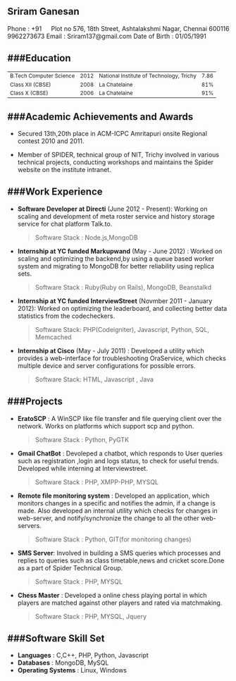 Sriram Ganesan
--------------
<div style="float:right;align:right">
Plot no 576, 18th Street,  
Ashtalakshmi Nagar,  
Chennai 600116  
</div>
Phone         : +91 9962273673  
Email         : Sriram137@gmail.com  
Date of Birth : 01/05/1991  

###Education
------------
<table style="font-size:12px">
    <tr>
        <td>B.Tech Computer Science</td>
        <td>2012 </td>
        <td>National Institute of Technology, Trichy</td>
        <td>7.86</td>
    </tr>
    <tr>
        <td>Class XII (CBSE)</td>
        <td>2008 </td>
        <td>La Chatelaine</td>
        <td> 81%</td>
    </tr>
    <tr>
        <td>Class X   (CBSE)</td>
        <td> 2006 </td>
        <td>La Chatelaine</td>
        <td> 91% </td>
    </tr>
</table>

###Academic Achievements and Awards
-----------------------------------
* Secured 13th,20th place in ACM-ICPC Amritapuri onsite Regional contest 2010
  and 2011.

* Member of SPIDER, technical group of NIT, Trichy involved in various technical projects, conducting workshops and maintains the Spider website on the institute intranet.

###Work Experience
------------------
* **Software Developer at Directi** (June 2012 - Present): Working on scaling and development of meta roster service and history storage service for chat platform Talk.to.  

    > Software Stack   : Node.js,MongoDB

* **Internship at YC funded Markupwand** (May - June 2012) : Worked on scaling and optimizing the backend,by using a queue based worker system and migrating to MongoDB for better reliability using replica sets.  

    > Software Stack   : Ruby(Ruby on Rails), MongoDB, Beanstalkd

* **Internship at YC funded InterviewStreet** (Novmber 2011 - January 2012): Worked on optimizing the leaderboard, and collecting better data statistics from the codecheckers.

    > Software Stack: PHP(Codeigniter), Javascript, Python, SQL, Memcached
   
* **Internship at Cisco** (May - July 2011) : Developed a utility which provides a web-interface for troubleshooting OraService, which checks multiple device and server configurations for possible errors.  

    > Software Stack: HTML, Javascript , Java

###Projects
-----------
* **EratoSCP** : A WinSCP like file transfer and file querying client over the network. Works on platforms which support scp and python.

    > Software Stack   : Python, PyGTK

* **Gmail ChatBot** : Devoleped a chatbot, which responds to User queries such as registration ,login and logs status, to check for useful trends. Developed while interning at Interviewstreet.

    > Software Stack   : PHP, XMPP-PHP, MYSQL

* **Remote file monitoring system** : Developed an application, which monitors changes in a specific and notifies the admin, if a change is made. Also developed an internal utility which checks for changes in web-server, and notify/synchronize the change to all the other web-servers.  

    > Software Stack   : Python, GIT(for monitoring changes)

* **SMS Server**: Involved in building a SMS queries which processes and replies to queries such as class timetable,news and cricket score.Done as a part of Spider Technical Group.  

    > Software Stack   : PHP, MYSQL

* **Chess Master** : Developed a online chess playing portal in which players
  are matched against other players and rated via matchmaking.  

    > Software Stack   : PHP, MYSQL, Jquery

###Software Skill Set
---------------------
* **Languages**         : C,C++, PHP, Python, Javascript  
* **Databases**         : MongoDB, MySQL
* **Operating Systems** : Linux, Windows  
